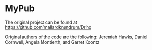 # MyPub

The original project can be found at https://github.com/mallardknundrum/Drinx

Original authors of the code are the following:
Jeremiah Hawks, Daniel Cornwell, Angela Montierth, and Garret Koontz
